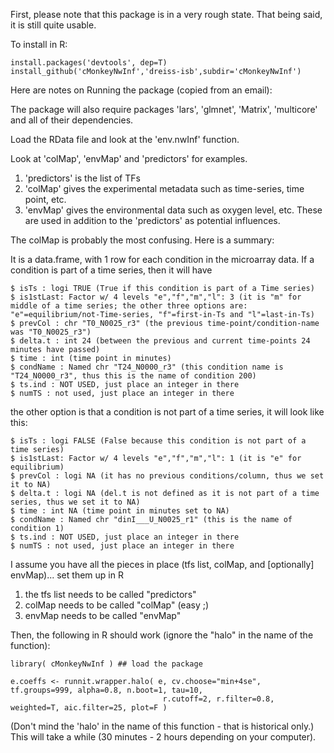 First, please note that this package is in a very rough state. That being said, it is still quite usable.

To install in R:

```
install.packages('devtools', dep=T)
install_github('cMonkeyNwInf','dreiss-isb',subdir='cMonkeyNwInf')
```

Here are notes on Running the package (copied from an email):

The package will also require packages 'lars', 'glmnet', 'Matrix', 'multicore' and all of their dependencies.

Load the RData file and look at the 'env.nwInf' function. 

Look at 'colMap', 'envMap' and 'predictors' for examples. 

1. 'predictors' is the list of TFs
2. 'colMap' gives the experimental metadata such as time-series, time point, etc.
3. 'envMap' gives the environmental data such as oxygen level, etc. These are used in addition to the 'predictors' as potential influences.

The colMap is probably the most confusing. Here is a summary:

It is a data.frame, with 1 row for each condition in the microarray data. If a condition is part of a time series, then it will have

```
$ isTs : logi TRUE (True if this condition is part of a Time series)
$ is1stLast: Factor w/ 4 levels "e","f","m","l": 3 (it is "m" for middle of a time series; the other three options are: "e"=equilibrium/not-Time-series, "f"=first-in-Ts and "l"=last-in-Ts)
$ prevCol : chr "T0_N0025_r3" (the previous time-point/condition-name was "T0_N0025_r3")
$ delta.t : int 24 (between the previous and current time-points 24 minutes have passed)
$ time : int (time point in minutes)
$ condName : Named chr "T24_N0000_r3" (this condition name is "T24_N0000_r3", thus this is the name of condition 200)
$ ts.ind : NOT USED, just place an integer in there
$ numTS : not used, just place an integer in there
```

the other option is that a condition is not part of a time series, it will look like this:

```
$ isTs : logi FALSE (False because this condition is not part of a time series)
$ is1stLast: Factor w/ 4 levels "e","f","m","l": 1 (it is "e" for equilibrium)
$ prevCol : logi NA (it has no previous conditions/column, thus we set it to NA)
$ delta.t : logi NA (del.t is not defined as it is not part of a time series, thus we set it to NA)
$ time : int NA (time point in minutes set to NA)
$ condName : Named chr "dinI___U_N0025_r1" (this is the name of condition 1)
$ ts.ind : NOT USED, just place an integer in there
$ numTS : not used, just place an integer in there
```

I assume you have all the pieces in place (tfs list, colMap, and [optionally] envMap)... set them up in R

1. the tfs list needs to be called "predictors"
2. colMap needs to be called "colMap"   (easy ;)
3. envMap needs to be called "envMap"

Then, the following in R should work (ignore the "halo" in the name of the function):

```
library( cMonkeyNwInf ) ## load the package

e.coeffs <- runnit.wrapper.halo( e, cv.choose="min+4se", tf.groups=999, alpha=0.8, n.boot=1, tau=10,
                                  r.cutoff=2, r.filter=0.8, weighted=T, aic.filter=25, plot=F )
```

(Don't mind the 'halo' in the name of this function - that is historical only.)
This will take a while (30 minutes - 2 hours depending on your computer).
